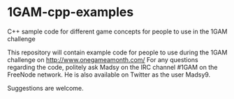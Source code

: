 1GAM-cpp-examples
=================

C++ sample code for different game concepts for people to use in the 1GAM challenge

This repository will contain example code for people to use during the 1GAM challenge
on http://www.onegameamonth.com/
For any questions regarding the code, politely ask Madsy on the IRC channel #1GAM on
the FreeNode network. He is also available on Twitter as the user Madsy9.

Suggestions are welcome.
